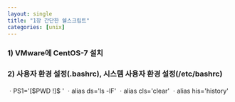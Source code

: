 ```yaml
---
layout: single
title: "1장 간단한 쉘스크립트"
categories: [unix]
---
```


### 1) VMware에 CentOS-7 설치


### 2) 사용자 환경 설정(.bashrc), 시스템 사용자 환경 설정(/etc/bashrc) 
ㆍPS1='[$PWD \!]\$ '
ㆍalias ds='ls -lF'
ㆍalias cls='clear'
ㆍalias his='history'
	
  
